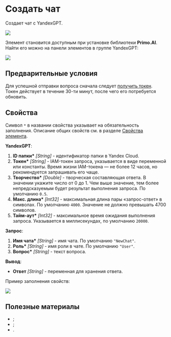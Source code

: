  # Создать чат

Создает чат с YandexGPT.

![](<../../../../.gitbook/assets1/>)

Элемент становится доступным при установке библиотеки **Primo.AI**. Найти его можно на панели элементов в группе YandexGPT:

![](<../../../../.gitbook/assets1/>)


## Предварительные условия

Для успешной отправки вопроса сначала следует [получить токен](https://github.com/PrimoRPA/Docs.Rus/blob/1134-%D0%B4%D0%BE%D0%B1%D0%B0%D0%B2%D0%B8%D1%82%D1%8C-%D0%BE%D0%BF%D0%B8%D1%81%D0%B0%D0%BD%D0%B8%D0%B5-%D0%BF%D0%B0%D0%BA%D0%B5%D1%82%D0%B0-ai/primo-studio/settings/AI.md). Токен действует в течение 30-ти минут, после чего его потребуется обновить.


## Свойства
Символ `*` в названии свойства указывает на обязательность заполнения. Описание общих свойств см. в разделе [Свойства элемента](https://docs.primo-rpa.ru/primo-rpa/primo-studio/process/elements#svoistva-elementa).

**YandexGPT**:

1. **ID папки\*** *[String]* - идентификатор папки в Yandex Cloud.
1. **Токен\*** *[String]* - IAM-токен запроса, указывается в виде переменной или константы. Время жизни IAM-токена — не более 12 часов, но рекомендуется запрашивать его чаще. 
1. **Творчество\*** *[Double]* - творческая составляющая ответа. В значении укажите число от 0 до 1. Чем выше значение, тем более непредсказуемым будет результат выполнения запроса. По умолчанию `0.5`.
1. **Макс. длина\*** *[Int32]* - максимальная длина пары «запрос-ответ» в символах. По умолчанию `4000`. Значение не должно превышать 4700 символов.
1. **Тайм-аут\*** *[Int32]* - максимальное время ожидания выполнения запроса. Указывается в миллисекундах, по умолчанию `20000`.

**Запрос**:

1. **Имя чата\*** *[String]* - имя чата. По умолчанию `"NewChat"`.
1. **Роль\*** *[String]* - имя роли в чате. По умолчанию `"User"`.
1. **Вопрос\*** *[String]* - текст вопроса.

**Вывод**:
* **Ответ** *[String]* - переменная для хранения ответа. 

Пример заполнения свойств:

![](<../../../../.gitbook/assets1/>)



## Полезные материалы

* []();
* []();
* []().


